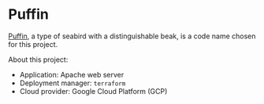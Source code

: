 # Puffin

[Puffin][1], a type of seabird with a distinguishable beak, is a code name chosen for this project.

About this project:
* Application: Apache web server
* Deployment manager: `terraform`
* Cloud provider: Google Cloud Platform (GCP)

[1]: https://www.birdphotography.com/birdlist.html